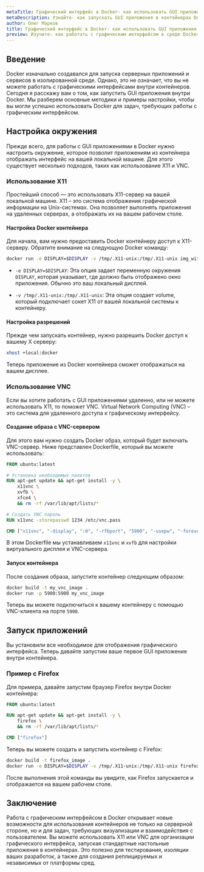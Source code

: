 ```yaml
---
metaTitle: Графический интерфейс в Docker- как использовать GUI приложения внутри контейнеров
metaDescription: Узнайте- как запускать GUI приложения в контейнерах Docker- настройка и использование X11-сервера и VNC для работы с графическим интерфейсом
author: Олег Марков
title: Графический интерфейс в Docker- как использовать GUI приложения внутри контейнеров
preview: Изучите- как работать с графическим интерфейсом в среде Docker- включая запуск GUI приложений. Образцы кода и пояснения помогут вам освоиться
---
```


## Введение

Docker изначально создавался для запуска серверных приложений и сервисов в изолированной среде. Однако, это не означает, что вы не можете работать с графическими интерфейсами внутри контейнеров. Сегодня я расскажу вам о том, как запустить GUI приложения внутри Docker. Мы разберем основные методики и примеры настройки, чтобы вы могли успешно использовать Docker для задач, требующих работы с графическим интерфейсом.

## Настройка окружения

Прежде всего, для работы с GUI приложениями в Docker нужно настроить окружение, которое позволит приложениям из контейнера отображать интерфейс на вашей локальной машине. Для этого существует несколько подходов, таких как использование X11 и VNC.

### Использование X11

Простейший способ — это использовать X11-сервер на вашей локальной машине. X11 – это система отображения графической информации на Unix-системах. Она позволяет выполнять приложения на удаленных серверах, а отображать их на вашем рабочем столе.

#### Настройка Docker контейнера

Для начала, вам нужно предоставить Docker контейнеру доступ к X11-серверу. Обратите внимание на следующую Docker команду:

```bash
docker run -e DISPLAY=$DISPLAY -v /tmp/.X11-unix:/tmp/.X11-unix img_with_gui_app 
```

- `-e DISPLAY=$DISPLAY`: Эта опция задает переменную окружения `DISPLAY`, которая указывает, где должно быть отображено окно приложения. Обычно это ваш локальный дисплей.
  
- `-v /tmp/.X11-unix:/tmp/.X11-unix`: Эта опция создает volume, который подключает сокет X11 от вашей локальной системы к контейнеру.

#### Настройка разрешений

Прежде чем запускать контейнер, нужно разрешить Docker доступ к вашему X серверу:

```bash
xhost +local:docker
```

Теперь приложение из Docker контейнера сможет отображаться на вашем дисплее.

### Использование VNC

Если вы хотите работать с GUI приложениями удаленно, или не можете использовать X11, то поможет VNC. Virtual Network Computing (VNC) – это система для удаленного доступа к графическому интерфейсу. 

#### Создание образа с VNC-сервером

Для этого вам нужно создать Docker образ, который будет включать VNC-сервер. Ниже представлен Dockerfile, который вы можете использовать:

```dockerfile
FROM ubuntu:latest

# Установка необходимых пакетов
RUN apt-get update && apt-get install -y \
    x11vnc \
    xvfb \
    xfce4 \
    && rm -rf /var/lib/apt/lists/*

# Создать VNC пароль
RUN x11vnc -storepasswd 1234 /etc/vnc.pass

CMD ["x11vnc", "-display", ":0", "-rfbport", "5900", "-usepw", "-forever"]
```

В этом Dockerfile мы устанавливаем `x11vnc` и `xvfb` для настройки виртуального дисплея и VNC-сервера.

#### Запуск контейнера

После создания образа, запустите контейнер следующим образом:

```bash
docker build -t my_vnc_image .
docker run -p 5900:5900 my_vnc_image
```

Теперь вы можете подключиться к вашему контейнеру с помощью VNC-клиента на порте `5900`.

## Запуск приложений

Вы установили все необходимое для отображения графического интерфейса. Теперь давайте запустим ваше первое GUI приложение внутри контейнера.

### Пример с Firefox

Для примера, давайте запустим браузер Firefox внутри Docker контейнера:

```dockerfile
FROM ubuntu:latest

RUN apt-get update && apt-get install -y \
    firefox \
    && rm -rf /var/lib/apt/lists/*

CMD ["firefox"]
```

Теперь вы можете создать и запустить контейнер с Firefox:

```bash
docker build -t firefox_image .
docker run -e DISPLAY=$DISPLAY -v /tmp/.X11-unix:/tmp/.X11-unix firefox_image
```

После выполнения этой команды вы увидите, как Firefox запускается и отображается на вашем рабочем столе.

## Заключение

Работа с графическим интерфейсом в Docker открывает новые возможности для использования контейнеров не только на серверной стороне, но и для задач, требующих визуализации и взаимодействия с пользователем. Вы можете использовать X11 или VNC для организации графического интерфейса, запуская стандартные настольные приложения в контейнерах. Это полезно для тестирования, изоляции ваших разработок, а также для создания реплицируемых и независимых от платформы сред.